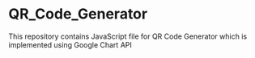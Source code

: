 # QR_Code_Generator
 This repository contains JavaScript file for QR Code Generator which is implemented using Google Chart API
